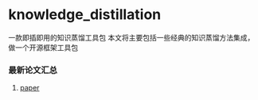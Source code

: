 # knowledge_distillation
一款即插即用的知识蒸馏工具包
本文将主要包括一些经典的知识蒸馏方法集成，做一个开源框架工具包

### 最新论文汇总

1. [paper](https://github.com/murufeng/knowledge_distillation/blob/main/paper.md)
